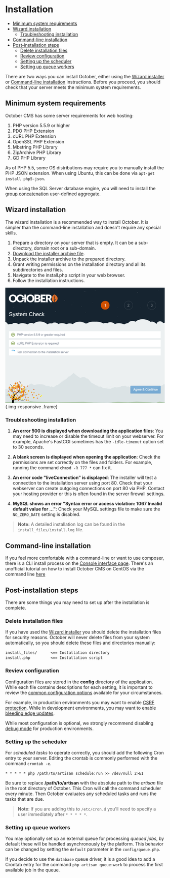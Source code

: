 # Installation

- [Minimum system requirements](#system-requirements)
- [Wizard installation](#wizard-installation)
    - [Troubleshooting installation](#troubleshoot-installation)
- [Command-line installation](#command-line-installation)
- [Post-installation steps](#post-install-steps)
    - [Delete installation files](#delete-install-files)
    - [Review configuration](#config-review)
    - [Setting up the scheduler](#crontab-setup)
    - [Setting up queue workers](#queue-setup)

There are two ways you can install October, either using the [Wizard installer](#wizard-installation) or [Command-line installation](../console/commands#console-install) instructions. Before you proceed, you should check that your server meets the minimum system requirements.

<a name="system-requirements"></a>
## Minimum system requirements

October CMS has some server requirements for web hosting:

1. PHP version 5.5.9 or higher
1. PDO PHP Extension
1. cURL PHP Extension
1. OpenSSL PHP Extension
1. Mbstring PHP Library
1. ZipArchive PHP Library
1. GD PHP Library

As of PHP 5.5, some OS distributions may require you to manually install the PHP JSON extension. When using Ubuntu, this can be done via `apt-get install php5-json`.

When using the SQL Server database engine, you will need to install the [group concatenation](https://groupconcat.codeplex.com/) user-defined aggregate.

<a name="wizard-installation"></a>
## Wizard installation

The wizard installation is a recommended way to install October. It is simpler than the command-line installation and doesn't require any special skills.

1. Prepare a directory on your server that is empty. It can be a sub-directory, domain root or a sub-domain.
1. [Download the installer archive file](http://octobercms.com/download).
1. Unpack the installer archive to the prepared directory.
1. Grant writing permissions on the installation directory and all its subdirectories and files.
1. Navigate to the install.php script in your web browser.
1. Follow the installation instructions.

![image](https://github.com/octobercms/docs/blob/master/images/wizard-installer.png?raw=true) {.img-responsive .frame}

<a name="troubleshoot-installation"></a>
### Troubleshooting installation

1. **An error 500 is displayed when downloading the application files**: You may need to increase or disable the timeout limit on your webserver. For example, Apache's FastCGI sometimes has the `-idle-timeout` option set to 30 seconds.

1. **A blank screen is displayed when opening the application**: Check the permissions are set correctly on the files and folders. For example, running the command `chmod -R 777 *` can fix it.

1. **An error code "liveConnection" is displayed**: The installer will test a connection to the installation server using port 80. Check that your webserver can create outgoing connections on port 80 via PHP. Contact your hosting provider or this is often found in the server firewall settings.

1. **MySQL shows an error "Syntax error or access violation: 1067 Invalid default value for ..."**: Check your MySQL settings file to make sure the `NO_ZERO_DATE` setting is disabled.

> **Note:** A detailed installation log can be found in the `install_files/install.log` file.

<a name="command-line-installation"></a>
## Command-line installation

If you feel more comfortable with a command-line or want to use composer, there is a CLI install process on the [Console interface page](../console/commands#console-install).
There's an unofficial tutorial on how to install October CMS on CentOS via the command line [here](https://www.rosehosting.com/blog/how-to-install-october-cms-on-a-centos-7-vps/)

<a name="post-install-steps"></a>
## Post-installation steps

There are some things you may need to set up after the installation is complete.

<a name="delete-install-files"></a>
### Delete installation files

If you have used the [Wizard installer](#wizard-installation) you should delete the installation files for security reasons. October will never delete files from your system automatically, so you should delete these files and directories manually:

    install_files/      <== Installation directory
    install.php         <== Installation script

<a name="config-review"></a>
### Review configuration

Configuration files are stored in the **config** directory of the application. While each file contains descriptions for each setting, it is important to review the [common configuration options](../setup/configuration) available for your circumstances.

For example, in production environments you may want to enable [CSRF protection](../setup/configuration#csrf-protection). While in development environments, you may want to enable [bleeding edge updates](../setup/configuration#edge-updates).

While most configuration is optional, we strongly recommend disabling [debug mode](../setup/configuration#debug-mode) for production environments.

<a name="crontab-setup"></a>
### Setting up the scheduler

For *scheduled tasks* to operate correctly, you should add the following Cron entry to your server. Editing the crontab is commonly performed with the command `crontab -e`.

    * * * * * php /path/to/artisan schedule:run >> /dev/null 2>&1

Be sure to replace **/path/to/artisan** with the absolute path to the *artisan* file in the root directory of October. This Cron will call the command scheduler every minute. Then October evaluates any scheduled tasks and runs the tasks that are due.

> **Note**: If you are adding this to `/etc/cron.d` you'll need to specify a user immediately after `* * * * *`.

<a name="queue-setup"></a>
### Setting up queue workers

You may optionally set up an external queue for processing *queued jobs*, by default these will be handled asynchronously by the platform. This behavior can be changed by setting the `default` parameter in the `config/queue.php`.

If you decide to use the `database` queue driver, it is a good idea to add a Crontab entry for the command `php artisan queue:work` to process the first available job in the queue.
